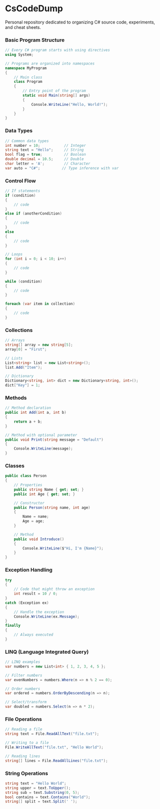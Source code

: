 # CsCodeDump
Personal repository dedicated to organizing C# source code, experiments, and cheat sheets. 

### Basic Program Structure
```csharp
// Every C# program starts with using directives
using System;

// Programs are organized into namespaces
namespace MyProgram
{
    // Main class
    class Program
    {
        // Entry point of the program
        static void Main(string[] args)
        {
            Console.WriteLine("Hello, World!");
        }
    }
}
```

### Data Types
```csharp
// Common data types
int number = 10;           // Integer
string text = "Hello";     // String
bool flag = true;          // Boolean
double decimal = 10.5;     // Double
char letter = 'A';         // Character
var auto = "C#";          // Type inference with var
```

### Control Flow
```csharp
// If statements
if (condition)
{
    // code
}
else if (anotherCondition)
{
    // code
}
else
{
    // code
}

// Loops
for (int i = 0; i < 10; i++)
{
    // code
}

while (condition)
{
    // code
}

foreach (var item in collection)
{
    // code
}
```

### Collections
```csharp
// Arrays
string[] array = new string[5];
array[0] = "First";

// Lists
List<string> list = new List<string>();
list.Add("Item");

// Dictionary
Dictionary<string, int> dict = new Dictionary<string, int>();
dict["Key"] = 1;
```

### Methods
```csharp
// Method declaration
public int Add(int a, int b)
{
    return a + b;
}

// Method with optional parameter
public void Print(string message = "Default")
{
    Console.WriteLine(message);
}
```

### Classes
```csharp
public class Person
{
    // Properties
    public string Name { get; set; }
    public int Age { get; set; }

    // Constructor
    public Person(string name, int age)
    {
        Name = name;
        Age = age;
    }

    // Method
    public void Introduce()
    {
        Console.WriteLine($"Hi, I'm {Name}");
    }
}
```

### Exception Handling
```csharp
try
{
    // Code that might throw an exception
    int result = 10 / 0;
}
catch (Exception ex)
{
    // Handle the exception
    Console.WriteLine(ex.Message);
}
finally
{
    // Always executed
}
```

### LINQ (Language Integrated Query)
```csharp
// LINQ examples
var numbers = new List<int> { 1, 2, 3, 4, 5 };

// Filter numbers
var evenNumbers = numbers.Where(n => n % 2 == 0);

// Order numbers
var ordered = numbers.OrderByDescending(n => n);

// Select/transform
var doubled = numbers.Select(n => n * 2);
```

### File Operations
```csharp
// Reading a file
string text = File.ReadAllText("file.txt");

// Writing to a file
File.WriteAllText("file.txt", "Hello World");

// Reading lines
string[] lines = File.ReadAllLines("file.txt");
```

### String Operations
```csharp
string text = "Hello World";
string upper = text.ToUpper();
string sub = text.Substring(0, 5);
bool contains = text.Contains("World");
string[] split = text.Split(' ');
```
